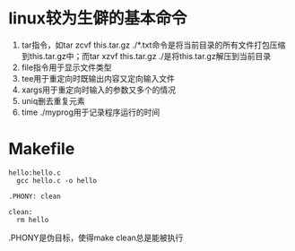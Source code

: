 # linux较为生僻的基本命令  
1. tar指令，如tar zcvf this.tar.gz ./\*.txt命令是将当前目录的所有文件打包压缩到this.tar.gz中；而tar xzvf this.tar.gz ./是将this.tar.gz解压到当前目录
2. file指令用于显示文件类型
3. tee用于重定向时既输出内容又定向输入文件
4. xargs用于重定向时输入的参数又多个的情况
5. uniq删去重复元素
6. time ./myprog用于记录程序运行的时间
# Makefile
```
hello:hello.c
  gcc hello.c -o hello
  
.PHONY: clean

clean:
  rm hello
```
.PHONY是伪目标，使得make clean总是能被执行
